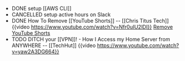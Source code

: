 - DONE setup [[AWS CLI]]
- CANCELLED setup active hours on Slack
- DONE How To Remove [[YouTube Shorts]] -- [[Chris Titus Tech]] 
  {{video https://www.youtube.com/watch?v=Nfr0uIU2lDI}}
  [Remove YouTube Shorts](https://christitus.com/remove-youtube-shorts/)
- TODO DITCH your [[VPN]]! - How I Access my Home Server from ANYWHERE -- [[TechHut]]
  {{video https://www.youtube.com/watch?v=yaw2A3DG664}}
